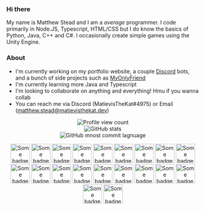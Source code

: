 ### Hi there

My name is Matthew Stead and I am a _average_ programmer. I code primarily in Node.JS, Typescript, HTML/CSS but I do know the basics of Python, Java, C++ and C#. I occasionally create simple games using the Unity Engine.

### About
- I'm currently working on my portfolio website, a couple [Discord](https://discord.com) bots, and a bunch of side projects such as [MyOnlyFriend](https://github.com/MatievisTheKat/MyOnlyFriend)
- I'm currently learning more Java and Typescript
- I'm looking to collaborate on anything and everything! Hmu if you wanna collab
- You can reach me via Discord (MatievisTheKat#4975) or Email (matthew.stead@matievisthekat.dev)

<p align="center">
  <img src="https://komarev.com/ghpvc/?username=MatievisTheKat" alt="Profile view count" />
  <br />
  <img src="https://github-readme-stats.vercel.app/api?username=MatievisTheKat&show_icons=true&theme=radical" alt="GitHub stats" />
  <br />
  <img src="https://raw.githubusercontent.com/MatievisTheKat/MatievisTheKat/master/profile-summary-card-output/monokai/2-most-commit-language.svg" alt="GitHub mnost commit lagnuage" />
</p>

<p align="center">
  <img src="https://matievisthekat.github.io/MatievisTheKat/bootstrap-plain.svg" width="50px" alt="Some badge" />
  <img src="https://matievisthekat.github.io/MatievisTheKat/csharp-original.svg" width="50px" alt="Some badge" />
  <img src="https://matievisthekat.github.io/MatievisTheKat/electron-original.svg" width="50px" alt="Some badge" />
  <img src="https://matievisthekat.github.io/MatievisTheKat/git-original.svg" width="50px" alt="Some badge" />
  <img src="https://matievisthekat.github.io/MatievisTheKat/github-original.svg" width="50px" alt="Some badge" />
  <img src="https://matievisthekat.github.io/MatievisTheKat/go-original.svg" width="50px" alt="Some badge" />
  <img src="https://matievisthekat.github.io/MatievisTheKat/html5-original.svg" width="50px" alt="Some badge" />
  <img src="https://matievisthekat.github.io/MatievisTheKat/java-original.svg" width="50px" alt="Some badge" />
  <img src="https://matievisthekat.github.io/MatievisTheKat/javascript-original.svg" width="50px" alt="Some badge" />
  <img src="https://matievisthekat.github.io/MatievisTheKat/jquery-original.svg" width="50px" alt="Some badge" />
  <img src="https://matievisthekat.github.io/MatievisTheKat/mongodb-original.svg" width="50px" alt="Some badge" />
  <img src="https://matievisthekat.github.io/MatievisTheKat/mysql-original.svg" width="50px" alt="Some badge" />
  <img src="https://matievisthekat.github.io/MatievisTheKat/nginx-original.svg" width="50px" alt="Some badge" />
  <img src="https://matievisthekat.github.io/MatievisTheKat/nodejs-original.svg" width="50px" alt="Some badge" />
  <img src="https://matievisthekat.github.io/MatievisTheKat/npm-original-wordmark.svg" width="50px" alt="Some badge" />
  <img src="https://matievisthekat.github.io/MatievisTheKat/php-plain.svg" width="50px" alt="Some badge" />
  <img src="https://matievisthekat.github.io/MatievisTheKat/postgresql-original.svg" width="50px" alt="Some badge" />
  <img src="https://matievisthekat.github.io/MatievisTheKat/python-original.svg" width="50px" alt="Some badge" />
  <img src="https://matievisthekat.github.io/MatievisTheKat/react-original.svg" width="50px" alt="Some badge" />
  <img src="https://matievisthekat.github.io/MatievisTheKat/typescript-original.svg" width="50px" alt="Some badge" />
</p>

